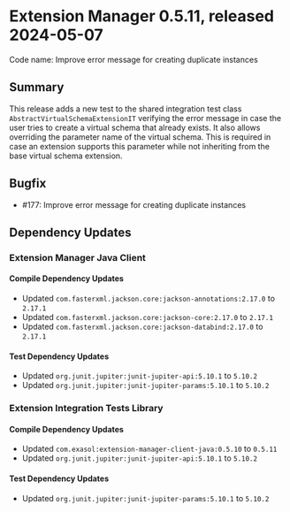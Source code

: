 # Extension Manager 0.5.11, released 2024-05-07

Code name: Improve error message for creating duplicate instances

## Summary

This release adds a new test to the shared integration test class `AbstractVirtualSchemaExtensionIT` verifying the error message in case the user tries to create a virtual schema that already exists. It also allows overriding the parameter name of the virtual schema. This is required in case an extension supports this parameter while not inheriting from the base virtual schema extension.

## Bugfix

* #177: Improve error message for creating duplicate instances

## Dependency Updates

### Extension Manager Java Client

#### Compile Dependency Updates

* Updated `com.fasterxml.jackson.core:jackson-annotations:2.17.0` to `2.17.1`
* Updated `com.fasterxml.jackson.core:jackson-core:2.17.0` to `2.17.1`
* Updated `com.fasterxml.jackson.core:jackson-databind:2.17.0` to `2.17.1`

#### Test Dependency Updates

* Updated `org.junit.jupiter:junit-jupiter-api:5.10.1` to `5.10.2`
* Updated `org.junit.jupiter:junit-jupiter-params:5.10.1` to `5.10.2`

### Extension Integration Tests Library

#### Compile Dependency Updates

* Updated `com.exasol:extension-manager-client-java:0.5.10` to `0.5.11`
* Updated `org.junit.jupiter:junit-jupiter-api:5.10.1` to `5.10.2`

#### Test Dependency Updates

* Updated `org.junit.jupiter:junit-jupiter-params:5.10.1` to `5.10.2`
